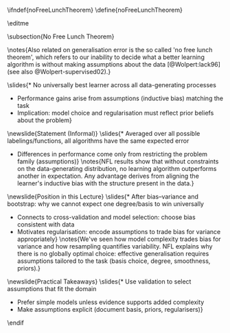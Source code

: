 \ifndef{noFreeLunchTheorem}
\define{noFreeLunchTheorem}

\editme

\subsection{No Free Lunch Theorem}

\notes{Also related on generalisation error is the so called 'no free lunch theorem', which refers to our inability to decide what a better learning algorithm is without making assumptions about the data [@Wolpert:lack96] (see also @Wolpert-supervised02).}

\slides{* No universally best learner across all data-generating processes
* Performance gains arise from assumptions (inductive bias) matching the task
* Implication: model choice and regularisation must reflect prior beliefs about the problem}

\newslide{Statement (Informal)}
\slides{* Averaged over all possible labelings/functions, all algorithms have the same expected error
* Differences in performance come only from restricting the problem family (assumptions)}
\notes{NFL results show that without constraints on the data-generating distribution, no learning algorithm outperforms another in expectation. Any advantage derives from aligning the learner's inductive bias with the structure present in the data.}

\newslide{Position in this Lecture}
\slides{* After bias–variance and bootstrap: why we cannot expect one degree/basis to win universally
* Connects to cross-validation and model selection: choose bias consistent with data
* Motivates regularisation: encode assumptions to trade bias for variance appropriately}
\notes{We've seen how model complexity trades bias for variance and how resampling quantifies variability. NFL explains why there is no globally optimal choice: effective generalisation requires assumptions tailored to the task (basis choice, degree, smoothness, priors).}

\newslide{Practical Takeaways}
\slides{* Use validation to select assumptions that fit the domain
* Prefer simple models unless evidence supports added complexity
* Make assumptions explicit (document basis, priors, regularisers)}

\endif
